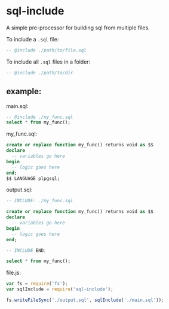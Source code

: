 # sql-include
A simple pre-processor for building sql from multiple files.

To include a `.sql` file:
```sql
-- @include ./path/to/file.sql
```

To include all `.sql` files in a folder:
```sql
-- @include ./path/to/dir
```

## example:

main.sql:
```sql
-- @include ./my_func.sql
select * from my_func();
```
my_func.sql:
```sql
create or replace function my_func() returns void as $$
declare
  -- variables go here
begin
  -- logic goes here
end;
$$ LANGUAGE plpgsql;
```

output.sql:
```sql
-- INCLUDE: ./my_func.sql

create or replace function my_func() returns void as $$
declare
  -- variables go here
begin
  -- logic goes here
end;

-- INCLUDE END;

select * from my_func();
```

file.js:
```JavaScript
var fs = require('fs');
var sqlInclude = require('sql-include');

fs.writeFileSync('./output.sql', sqlInclude('./main.sql'));
```

